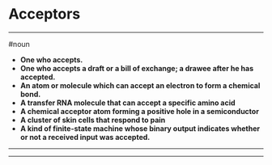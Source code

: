 # Acceptors
---
#noun
- **One who accepts.**
- **One who accepts a draft or a bill of exchange; a drawee after he has accepted.**
- **An atom or molecule which can accept an electron to form a chemical bond.**
- **A transfer RNA molecule that can accept a specific amino acid**
- **A chemical acceptor atom forming a positive hole in a semiconductor**
- **A cluster of skin cells that respond to pain**
- **A kind of finite-state machine whose binary output indicates whether or not a received input was accepted.**
---
---
